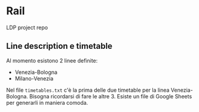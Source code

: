 # Rail
LDP project repo

## Line description e timetable
Al momento esistono 2 linee definite:
* Venezia-Bologna
* Milano-Venezia

Nel file ```timetables.txt``` c'è la prima delle due timetable per la linea Venezia-Bologna. Bisogna ricordarsi di fare le altre 3. Esiste un file di Google Sheets per generarli in maniera comoda.
